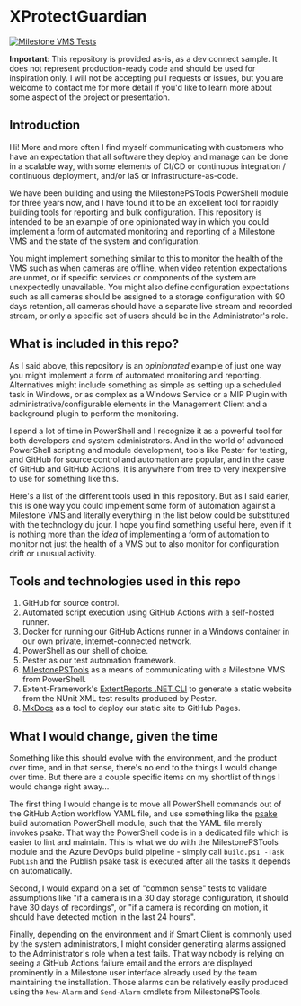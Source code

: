 # XProtectGuardian

[![Milestone VMS Tests](https://github.com/joshooaj/XProtectGuardian/actions/workflows/test-milestone.yml/badge.svg)](https://www.joshooaj.com/XProtectGuardian/)

**Important**: This repository is provided as-is, as a dev connect sample. It
does not represent production-ready code and should be used for inspiration only.
I will not be accepting pull requests or issues, but you are welcome to contact
me for more detail if you'd like to learn more about some aspect of the project
or presentation.

## Introduction

Hi! More and more often I find myself communicating with customers who have an
expectation that all software they deploy and manage can be done in a scalable
way, with some elements of CI/CD or continuous integration / continuous
deployment, and/or IaS or infrastructure-as-code.

We have been building and using the MilestonePSTools PowerShell module for three
years now, and I have found it to be an excellent tool for rapidly building tools
for reporting and bulk configuration. This repository is intended to be an
example of one opinionated way in which you could implement a form of automated
monitoring and reporting of a Milestone VMS and the state of the system and
configuration.

You might implement something similar to this to monitor the health of the VMS
such as when cameras are offline, when video retention expectations are unmet, or
if specific services or components of the system are unexpectedly unavailable. You
might also define configuration expectations such as all cameras should be
assigned to a storage configuration with 90 days retention, all cameras should
have a separate live stream and recorded stream, or only a specific set of users
should be in the Administrator's role.

## What is included in this repo?

As I said above, this repository is an _opinionated_ example of just one way you
might implement a form of automated monitoring and reporting. Alternatives might
include something as simple as setting up a scheduled task in Windows, or as
complex as a Windows Service or a MIP Plugin with administrative/configurable
elements in the Management Client and a background plugin to perform the
monitoring.

I spend a lot of time in PowerShell and I recognize it as a powerful
tool for both developers and system administrators. And in the world of advanced
PowerShell scripting and module development, tools like Pester for testing, and
GitHub for source control and automation are popular, and in the case of GitHub
and GitHub Actions, it is anywhere from free to very inexpensive to use for
something like this.

Here's a list of the different tools used in this repository. But as I said
earier, this is one way you could implement some form of automation against a
Milestone VMS and literally everything in the list below could be substituted
with the technology du jour. I hope you find something useful here, even if it
is nothing more than the _idea_ of implementing a form of automation to monitor
not just the health of a VMS but to also monitor for configuration drift or
unusual activity.

## Tools and technologies used in this repo

1. GitHub for source control.
2. Automated script execution using GitHub Actions with a self-hosted runner.
3. Docker for running our GitHub Actions runner in a Windows container in our
   own private, internet-connected network.
4. PowerShell as our shell of choice.
5. Pester as our test automation framework.
6. [MilestonePSTools](https://www.milestonepstools.com) as a means of communicating with a Milestone VMS from PowerShell.
7. Extent-Framework's [ExtentReports .NET CLI](https://github.com/extent-framework/extentreports-dotnet-cli) to generate a static website from the NUnit XML test results produced by Pester.
8. [MkDocs](https://www.mkdocs.org/) as a tool to deploy our static site to GitHub Pages.

## What I would change, given the time

Something like this should evolve with the environment, and the product over
time, and in that sense, there's no end to the things I would change over time.
But there are a couple specific items on my shortlist of things I would change
right away...

The first thing I would change is to move all PowerShell commands out of the
GitHub Action workflow YAML file, and use something like the [psake](https://github.com/psake/psake)
build automation PowerShell module, such that the YAML file merely invokes psake.
That way the PowerShell code is in a dedicated file which is easier to lint and
maintain. This is what we do with the MilestonePSTools module and the Azure
DevOps build pipeline - simply call `build.ps1 -Task Publish` and the Publish
psake task is executed after all the tasks it depends on automatically.

Second, I would expand on a set of "common sense" tests to validate
assumptions like "if a camera is in a 30 day storage configuration, it should
have 30 days of recordings", or "if a camera is recording on motion, it should
have detected motion in the last 24 hours".

Finally, depending on the environment and if Smart Client is commonly used by
the system administrators, I might consider generating alarms assigned to the
Administrator's role when a test fails. That way nobody is relying on seeing
a GitHub Actions failure email and the errors are displayed prominently in a
Milestone user interface already used by the team maintaining the installation.
Those alarms can be relatively easily produced using the `New-Alarm` and
`Send-Alarm` cmdlets from MilestonePSTools.
